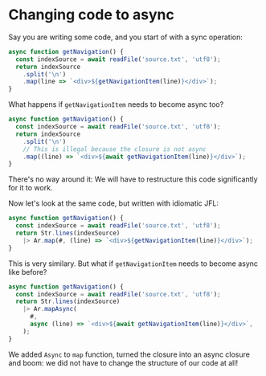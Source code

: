 # Changing code to async

Say you are writing some code, and you start of with a sync operation:

```js
async function getNavigation() {
  const indexSource = await readFile('source.txt', 'utf8');
  return indexSource
    .split('\n')
    .map(line => `<div>${getNavigationItem(line)}</div>`);
}
```

What happens if `getNavigationItem` needs to become async too?

```js
async function getNavigation() {
  const indexSource = await readFile('source.txt', 'utf8');
  return indexSource
    .split('\n')
    // This is illegal because the closure is not async
    .map((line) => `<div>${await getNavigationItem(line)}</div>`);
}
```

There's no way around it: We will have to restructure this code significantly for it to work.

Now let's look at the same code, but written with idiomatic JFL:

```js
async function getNavigation() {
  const indexSource = await readFile('source.txt', 'utf8');
  return Str.lines(indexSource)
    |> Ar.map(#, (line) => `<div>${getNavigationItem(line)}</div>`);
}
```

This is very similary. But what if `getNavigationItem` needs to become async like before?

```js
async function getNavigation() {
  const indexSource = await readFile('source.txt', 'utf8');
  return Str.lines(indexSource)
    |> Ar.mapAsync(
      #,
      async (line) => `<div>${await getNavigationItem(line)}</div>`,
    );
}
```

We added `Async` to `map` function, turned the closure into an async closure and boom: we did not have to change the structure of our code at all!
